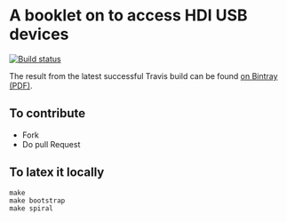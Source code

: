 # A booklet on to access HDI USB devices

[![Build status][badge]][travis]

[travis]: https://travis-ci.org/SquareBracketAssociates/Controlling-HID-devices-from-Pharo
[badge]: https://travis-ci.org/SquareBracketAssociates/Controlling-HID-devices-from-Pharo.svg?branch=master

The result from the latest successful Travis build can be found [on Bintray (PDF)](https://bintray.com/squarebracketassociates/wip/download_file?file_path=HDI-wip.pdf).


## To contribute

- Fork
- Do pull Request 

## To latex it locally

```
make
make bootstrap
make spiral
```
